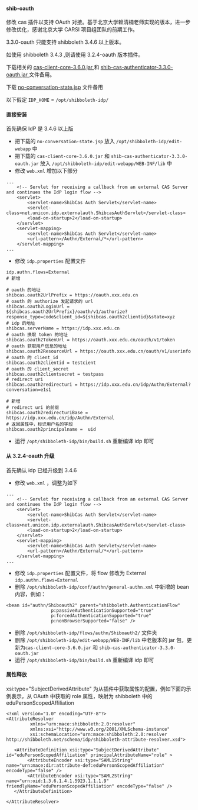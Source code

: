 #### shib-oauth
修改 cas 插件以支持 OAuth 对接。基于北京大学赖清楠老师实现的版本，进一步修改优化，感谢北京大学 CARSI 项目组团队的前期工作。

3.3.0-oauth 只能支持 shibboleth 3.4.6 以上版本。

如使用 shibboleth 3.4.3 ,则请使用 3.2.4-oauth 版本插件。

下载相关的 [cas-client-core-3.6.0.jar
](https://github.com/shanghai-edu/shib-cas-authn3/releases/download/v3.3.0-oauth/cas-client-core-3.6.0.jar ) 和 [shib-cas-authenticator-3.3.0-oauth.jar
](https://github.com/shanghai-edu/shib-cas-authn3/releases/download/v3.3.0-oauth/shib-cas-authenticator-3.3.0-oauth.jar)文件备用。

下载 [no-conversation-state.jsp](https://raw.githubusercontent.com/shanghai-edu/shib-cas-authn3/3.3.0-oauth/IDP_HOME/edit-webapp/no-conversation-state.jsp) 文件备用

以下假定 `IDP_HOME` = `/opt/shibboleth-idp/`
#### 直接安装
首先确保 IdP 是 3.4.6 以上版​
- 把下载的 `no-conversation-state.jsp` 放入 `/opt/shibboleth-idp/edit-webapp` 中
- 把下载的 `cas-client-core-3.6.0.jar` 和 `shib-cas-authenticator-3.3.0-oauth.jar` 放入 `/opt/shibboleth-idp/edit-webapp/WEB-INF/lib` 中
- 修改 `web.xml` 增加以下部分

```
...
    <!-- Servlet for receiving a callback from an external CAS Server and continues the IdP login flow -->
    <servlet>
        <servlet-name>ShibCas Auth Servlet</servlet-name>
        <servlet-class>net.unicon.idp.externalauth.ShibcasAuthServlet</servlet-class>
        <load-on-startup>2</load-on-startup>
    </servlet>
    <servlet-mapping>
        <servlet-name>ShibCas Auth Servlet</servlet-name>
        <url-pattern>/Authn/External/*</url-pattern>
    </servlet-mapping>
...
```
- 修改 `idp.properties` 配置文件

```
idp.authn.flows=External
# 新增

# oauth 的地址
shibcas.oauth2UrlPrefix = https://oauth.xxx.edu.cn
# oauth 的 authorize 发起请求的 url
shibcas.oauth2LoginUrl = ${shibcas.oauth2UrlPrefix}/oauth/v1/authorize?response_type=code&client_id=${shibcas.oauth2clientid}&state=xyz
# idp 的地址
shibcas.serverName = https://idp.xxx.edu.cn
# oauth 换取 token 的地址
shibcas.oauth2TokenUrl = https://oauth.xxx.edu.cn/oauth/v1/token
# oauth 获取用户信息的地址
shibcas.oauth2ResourceUrl = https://oauth.xxx.edu.cn/oauth/v1/userinfo
# oauth 的 client_id
shibcas.oauth2clientid = testcient
# oauth 的 client_secret
shibcas.oauth2clientsecret = testpass
# redirect uri
shibcas.oauth2redirecturi = https://idp.xxx.edu.cn/idp/Authn/External?conversation=e1s1

# 新增
# redirect uri 的前缀
shibcas.oauth2redirecturiBase = https://idp.xxx.edu.cn/idp/Authn/External
# 返回属性中，标识用户名的字段
shibcas.oauth2principalname =  uid
```
- 运行 `/opt/shibboleth-idp/bin/build.sh` 重新编译 idp 即可

#### 从 3.2.4-oauth 升级
首先确认 idp 已经升级到 3.4.6
- 修改 `web.xml` ，调整为如下

```
...
    <!-- Servlet for receiving a callback from an external CAS Server and continues the IdP login flow -->
    <servlet>
        <servlet-name>ShibCas Auth Servlet</servlet-name>
        <servlet-class>net.unicon.idp.externalauth.ShibcasAuthServlet</servlet-class>
        <load-on-startup>2</load-on-startup>
    </servlet>
    <servlet-mapping>
        <servlet-name>ShibCas Auth Servlet</servlet-name>
        <url-pattern>/Authn/External/*</url-pattern>
    </servlet-mapping>
...
```
- 修改 `idp.properties` 配置文件，将 flow 修改为 External  `idp.authn.flows=External` 
- 删除 `/opt/shibboleth-idp/conf/authn/general-authn.xml` 中新增的 bean 内容，例如：

```
<bean id="authn/Shiboauth2" parent="shibboleth.AuthenticationFlow"
                 p:passiveAuthenticationSupported="true"
                 p:forcedAuthenticationSupported="true"
                 p:nonBrowserSupported="false" />
```
- 删除 `/opt/shibboleth-idp/flows/authn/Shiboauth2/` 文件夹
- 删除 `/opt/shibboleth-idp/edit-webapp/WEB-INF/lib` 中老版本的 jar 包，更新为`cas-client-core-3.6.0.jar` 和 `shib-cas-authenticator-3.3.0-oauth.jar` 
- 运行 `/opt/shibboleth-idp/bin/build.sh` 重新编译 idp 即可

#### 属性释放

xsi:type="SubjectDerivedAttribute" 为从插件中获取属性的配置，例如下面的示例表示，从 OAuth 中获取的 role 属性，映射为 shibboleth 中的 eduPersonScopedAffiliation

```
<?xml version="1.0" encoding="UTF-8"?>
<AttributeResolver
         xmlns="urn:mace:shibboleth:2.0:resolver"
         xmlns:xsi="http://www.w3.org/2001/XMLSchema-instance" 
         xsi:schemaLocation="urn:mace:shibboleth:2.0:resolver http://shibboleth.net/schema/idp/shibboleth-attribute-resolver.xsd">

   <AttributeDefinition xsi:type="SubjectDerivedAttribute" id="eduPersonScopedAffiliation" principalAttributeName="role" >
        <AttributeEncoder xsi:type="SAML1String" name="urn:mace:dir:attribute-def:eduPersonScopedAffiliation" encodeType="false" />
        <AttributeEncoder xsi:type="SAML2String" name="urn:oid:1.3.6.1.4.1.5923.1.1.1.9" friendlyName="eduPersonScopedAffiliation" encodeType="false" />
   </AttributeDefinition>

</AttributeResolver>
```